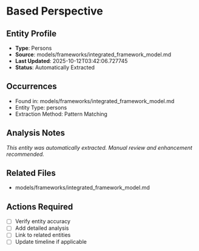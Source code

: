 # Based Perspective

## Entity Profile
- **Type**: Persons
- **Source**: models/frameworks/integrated_framework_model.md
- **Last Updated**: 2025-10-12T03:42:06.727745
- **Status**: Automatically Extracted

## Occurrences
- Found in: models/frameworks/integrated_framework_model.md
- Entity Type: persons
- Extraction Method: Pattern Matching

## Analysis Notes
*This entity was automatically extracted. Manual review and enhancement recommended.*

## Related Files
- models/frameworks/integrated_framework_model.md

## Actions Required
- [ ] Verify entity accuracy
- [ ] Add detailed analysis
- [ ] Link to related entities
- [ ] Update timeline if applicable
